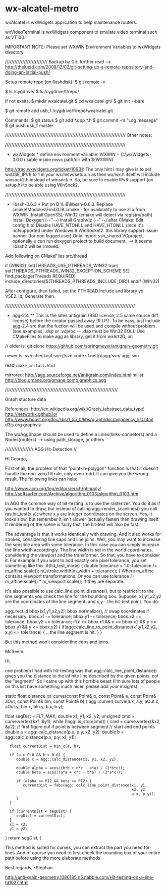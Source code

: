 wx-alcatel-metro
================

wxAlcatel is wxWidgets application to help maintenance routers.

wxVideoTerminal is wxWidgets component to emulate video terminal such as VT100.

IMPORTANT NOTE:
    Please set WXWIN Environment Variables to wxWidgets directory.

///////////////////////////
Backup by Git:
further read --> http://thelucid.com/2008/12/02/git-setting-up-a-remote-repository-and-doing-an-initial-push/

Setup remote repo (on flashdisk):
$ git remote -v

$ ls /cygdrive/
$ ls /cygdrive/f/repo/

if not exsits:
$ mkdir wxalcatel.git
$ cd wxalcatel.git/
$ git init --bare

$ git remote add usb_f /cygdrive/f/repo/wxalcatel.git

Commands:
$ git status
$ git add *.cpp *.h
$ git commit -m "Log message"
$ git push usb_f master


/////////////////////////////////////////////////////////////////////////////
Other notes:

/////////////////////////////////////////////////////////////////////////////

* wxWidgets *
define environment variable:
WXWIN = C:\wxWidgets-3.0.0
usable inside msvc path/dir with $(WXWIN)


http://trac.wxwidgets.org/ticket/10931:
The only hint I may give is to set wxUSE_IPV6 to 1 in your wx/msw/setup.h as then wx/wx.h itself will include winsock2.h instead of winsock.h.
So, be sure to enable IPv6 support (on setup.h) to be able using WinSock2.

/////////////////////////////////////////////////////////////////////////////

* libssh-0.6.3 *
Put on D:\LIB\libssh-0.6.3.
Replace cmake\Modules\FindZLIB.cmake - for availability to use zlib from WXWIN.
Install OpenSSL-Win32 (cmake will detect via registry/path)
Install Doxygen (--''--)
Install GraphViz (--''--)
after CMake:
Edit config.h to Disable HAVE_NTOHLL and HAVE_HTONLL since it's notsupported under Windows 8 WinSocket2.
this library support issue-banner (for non logged user)
Only import ssh_shared VCproject. optionally u can run doxygen project to build document.
--> it seems libssh2 will be rmoved.

Add following on CMakeFiles src/thread

if (WIN32)
    set(THREADS_USE_PTHREADS_WIN32 true)
    set(THREADS_PTHREADS_WIN32_EXCEPTION_SCHEME SE)
    find_package(Threads REQUIRED)
    include_directories(${THREADS_PTHREADS_INCLUDE_DIR})
endif (WIN32)

After configure, then failed, set the PTHREAD include and library yo VSE2.lib, Generate then.

///////////////////////////////////////////////////////////////////////////////////

* agg-2.4 **
This is the lates antigrain (BSD license, 2.5 same source diff license) before the creator passed
away (R.I.P.). 
To be easy, just include agg-2.4 src that the fuction will be used and compile
without problem (see examples, .dsp or .vcproc -- .dsp must be Win32 EOL). 
Use CMakeFiles to make agg as library, get it from wxArt2D, or:

// older is: git clone https://github.com/springmeyer/antigrain-geometry.git

newer is:
svn checkout svn://svn.code.sf.net/p/agg/svn/ agg-svn

read `cmake_install.html`

mirrored: http://agg.sourceforge.net/antigrain.com/index.html
milist:   http://blog.gmane.org/gmane.comp.graphics.agg

////////////////////////////////////////////////////////////////////////

Graph stucture data

References:
http://en.wikipedia.org/wiki/Graph_(abstract_data_type)
http://networkx.github.io/
http://www.boost.org/doc/libs/1_55_0/libs/graph/doc/adjacency_list.html
d3js.org
graphviz

The wxAggShape should be used to define a Lines(links-connetors) and a Nodes(routers).
-> using path_storage, or others


////////////////// AGG Hit-Detection //


Hi George, 

First of all, the problem of that "point-in-polygon" function is that it 
doesn't handle the non-zero fill rule, only even-odd. It can give you the 
wrong result. The following links can help: 

http://www.acm.org/tog/editors/erich/ptinpoly/
http://softsurfer.com/Archive/algorithm_0103/algorithm_0103.htm

In AGG the common way of hit-testing is to use the rasterizer. You do it as 
if you wanted to draw, but instead of calling agg::render_scanlines() you 
call ras.hit_test(x,y); where x,y are integer coordinates on the screen. 
Yes, it looks slow, but remember it isn't slower (actually faster) than 
drawing itself. If rendering of the scene is fairly fast, the hit-test will 
also be fast. 

The advantage is that it works identically with drawing. And it also works 
for strokes, considering line caps and line joins. Well, you may want to 
increase the sensible area with some tolerance. In this case you can simply 
increase the line width accordingly. The line width is set in the world 
coordinates, considering the viewport and the transformer. So that, you have 
to consider it. For example if you want to add exactly one pixel tolerance, 
you set something like this: 
if(hit_test_mode) 
{ 
   double tolerance = 1.0; 
   tolerance /= m_affine.scale(); 
   m_stroke.width(m_width + tolerance); 
} 
Where m_affine contains viewport transformations. Or you can use 
tolerance /= m_affine.scale() * m_viewport.scale(); 
If they are separate. 

It's also possible to use calc_line_point_distance(), but to restrict it to 
the line segments you check the line for the bounding box. Suppose, 
x1,y1,x2,y2 are the coordinates of the line segment, and x,y - the hit-test 
point. You do: 

agg::rect_d bbox(x1,y1,x2,y2); 
bbox.normalize(); // swap coordinates if necessary. 
bbox.x1 -= tolerance; 
bbox.y1 -= tolerance; 
bbox.x2 += tolerance; 
bbox.y2 += tolerance; 
if(x >= bbox.x1 && x <= bbox.x2 && y >= bbox.y1 && y <= bbox.y2) 
{ 
    if(agg::calc_line_to_point_distance(x1,y1,x2,y2, x,y) <= tolerance) 
    { 
        ...the line segment is hit. 
    } 
} 

But this method won't consider line caps and joins. 

McSeem 

Hi, 

one problem I had with hit-testing was that agg::calc_line_point_distance() 
gives you the distance to the infinite line described by the given points, 
not the "segment". So I came up with this horrible beast (I'm sure lots of 
people on this list have something much nicer, please add your insights): 

static float 
distance_to_curve(const Point& p, 
      const Point& a, const Point& aOut, 
      const Point& bIn, const Point& b) 
{ 
   agg::curve4 curve(a.x, a.y, aOut.x, aOut.y, 
                    bIn.x, bIn.y, b.x, b.y); 

   float segDist = FLT_MAX; 
   double x1, y1, x2, y2; 
   unsigned cmd = curve.vertex(&x1, &y1); 
   while (!agg::is_stop(cmd)) { 
      cmd = curve.vertex(&x2, &y2); 
      // first figure out if point is between segment 
      // start and end points 
      double a = agg::calc_distance(p.x, p.y, x2, y2); 
      double b = agg::calc_distance(p.x, p.y, x1, y1); 

      float currentDist = min_c(a, b); 

      if (a > 0.0 && b > 0.0) { 
         double c = agg::calc_distance(x1, y1, x2, y2); 

         double alpha = acos((b*b + c*c - a*a) / (2*b*c)); 
         double beta = acos((a*a + c*c - b*b) / (2*a*c)); 
    
         if (alpha <= PI2 && beta <= PI2) { 
            currentDist = fabs(agg::calc_line_point_distance(x1, y1, 
                                                             x2, y2, 
                                                             p.x, p.y)); 
         } 
      } 

      if (currentDist < segDist) { 
         segDist = currentDist; 
      } 
      x1 = x2; 
      y1 = y2; 
   } 
   return segDist; 
} 

This method is suited for curves, you can extract the part you need for 
lines. And of course you need to first check the bounding box of your entire 
path before using the more elaborate methods. 

Best regards, 
-Stephan 

http://anti-grain-geometry.1086185.n5.nabble.com/Hit-testing-on-a-line-td1027.html